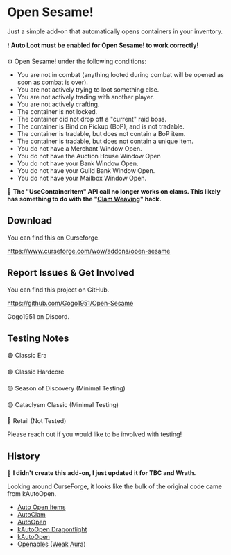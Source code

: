 # Open Sesame!

Just a simple add-on that automatically opens containers in your inventory.

❗ **Auto Loot must be enabled for Open Sesame! to work correctly!**

⚙️ Open Sesame! under the following conditions:

- You are not in combat (anything looted during combat will be opened as soon as combat is over).
- You are not actively trying to loot something else.
- You are not actively trading with another player.
- You are not actively crafting.
- The container is not locked.
- The container did not drop off a "current" raid boss.
- The container is Bind on Pickup (BoP), and is not tradable.
- The container is tradable, but does not contain a BoP item.
- The container is tradable, but does not contain a unique item.
- You do not have a Merchant Window Open.
- You do not have the Auction House Window Open
- You do not have your Bank Window Open.
- You do not have your Guild Bank Window Open.
- You do not have your Mailbox Window Open.

🚫 **The "UseContainerItem" API call no longer works on clams. This likely has something to do with the "[Clam Weaving](https://www.youtube.com/watch?v=h3YO7jeoOWs)" hack.**

## Download

You can find this on Curseforge.

https://www.curseforge.com/wow/addons/open-sesame

## Report Issues & Get Involved

You can find this project on GitHub.

https://github.com/Gogo1951/Open-Sesame

Gogo1951 on Discord.

## Testing Notes

🟢 Classic Era

🟢 Classic Hardcore

🟡 Season of Discovery (Minimal Testing)

🟡 Cataclysm Classic (Minimal Testing)

🔴 Retail (Not Tested)

Please reach out if you would like to be involved with testing!

## History

👏 **I didn't create this add-on, I just updated it for TBC and Wrath.**

Looking around CurseForge, it looks like the bulk of the original code came from kAutoOpen.

- [Auto Open Items](https://www.curseforge.com/wow/addons/auto-open-items)
- [AutoClam](https://www.curseforge.com/wow/addons/autoclam)
- [AutoOpen](https://www.curseforge.com/wow/addons/autoopen)
- [kAutoOpen Dragonflight](https://www.curseforge.com/wow/addons/kautoopen-dragonflight)
- [kAutoOpen](https://www.curseforge.com/wow/addons/kautoopen)
- [Openables (Weak Aura)](https://wago.io/gtRVJZetK)
